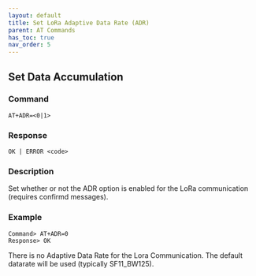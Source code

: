 ```yaml
---
layout: default
title: Set LoRa Adaptive Data Rate (ADR)
parent: AT Commands
has_toc: true
nav_order: 5
---
```


## Set Data Accumulation
### Command
```
AT+ADR=<0|1>
```

### Response
```
OK | ERROR <code>
```

### Description
Set whether or not the ADR option is enabled for the LoRa communication (requires confirmd messages).


### Example
```
Command> AT+ADR=0
Response> OK
```
There is no Adaptive Data Rate for the Lora Communication. The default datarate will be used (typically SF11_BW125).

